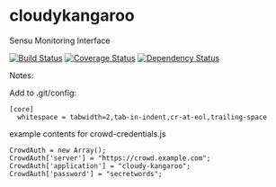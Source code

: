 cloudykangaroo
==============

Sensu Monitoring Interface

[![Build Status](https://api.travis-ci.org/johann8384/cloudykangaroo.png?branch=master)](https://travis-ci.org/johann8384/cloudykangaroo)
[![Coverage Status](https://coveralls.io/repos/johann8384/cloudykangaroo/badge.png)](https://coveralls.io/r/johann8384/cloudykangaroo)
[![Dependency Status](https://www.versioneye.com/user/projects/52d8c749ec13758876000199/badge.png)](https://www.versioneye.com/user/projects/52d8c749ec13758876000199)

Notes:

Add to .git/config:
```
[core]
  whitespace = tabwidth=2,tab-in-indent,cr-at-eol,trailing-space
```

example contents for crowd-credentials.js
```
CrowdAuth = new Array();
CrowdAuth['server'] = "https://crowd.example.com";
CrowdAuth['application'] = "cloudy-kangaroo";
CrowdAuth['password'] = "secretwords";
```
